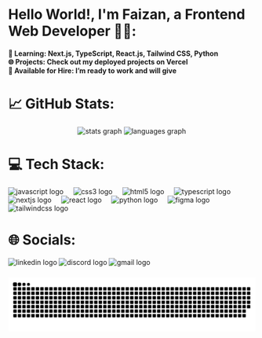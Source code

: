 # Hello World!, I'm Faizan, a Frontend Web Developer 👋🏼:

<h4 align="left">🚀 Learning: Next.js, TypeScript, React.js, Tailwind CSS, Python<br>🌐 Projects: Check out my deployed projects on Vercel<br>💼 Available for Hire: I’m ready to work and will give</h4>

###
# 📈 GitHub Stats:
<div align="center">
  <img src="https://github-readme-stats.vercel.app/api?username=FaizanAtif&hide_title=false&hide_rank=false&show_icons=true&include_all_commits=true&count_private=true&disable_animations=false&theme=dark&hide_border=false" height="150" alt="stats graph"  />
  <img src="https://github-readme-stats.vercel.app/api/top-langs?username=FaizanAtif&locale=en&hide_title=false&layout=compact&card_width=320&langs_count=5&theme=dark&hide_border=false" height="152" alt="languages graph" />
</div>

###
# 💻 Tech Stack:
<div align="left">
  <img src="https://cdn.jsdelivr.net/gh/devicons/devicon/icons/javascript/javascript-original.svg" height="35" alt="javascript logo"  />
  <img width="12" />
  <img src="https://cdn.jsdelivr.net/gh/devicons/devicon/icons/css3/css3-original.svg" height="35" alt="css3 logo"  />
  <img width="12" />
  <img src="https://cdn.jsdelivr.net/gh/devicons/devicon/icons/html5/html5-original.svg" height="35" alt="html5 logo"  />
  <img width="12" />
  <img src="https://cdn.jsdelivr.net/gh/devicons/devicon/icons/typescript/typescript-original.svg" height="35" alt="typescript logo"  />
  <img width="12" />
  <img src="https://cdn.jsdelivr.net/gh/devicons/devicon/icons/nextjs/nextjs-original.svg" height="35" alt="nextjs logo"  />
  <img width="12" />
  <img src="https://cdn.jsdelivr.net/gh/devicons/devicon/icons/react/react-original.svg" height="35" alt="react logo"  />
  <img width="12" />
  <img src="https://cdn.jsdelivr.net/gh/devicons/devicon/icons/python/python-original.svg" height="35" alt="python logo"  />
  <img width="12" />
  <img src="https://cdn.jsdelivr.net/gh/devicons/devicon/icons/figma/figma-original.svg" height="35" alt="figma logo"  />
  <img width="12" />
  <img src="https://cdn.jsdelivr.net/gh/devicons/devicon/icons/tailwindcss/tailwindcss-original-wordmark.svg" height="150" alt="tailwindcss logo"  />
</div>

###
# 🌐 Socials:
<div align="left">
  <img src="https://img.shields.io/static/v1?message=LinkedIn&logo=linkedin&label=&color=0077B5&logoColor=white&labelColor=&style=for-the-badge" height="35" alt="linkedin logo"  />
  <img src="https://img.shields.io/static/v1?message=Discord&logo=discord&label=&color=7289DA&logoColor=white&labelColor=&style=for-the-badge" height="35" alt="discord logo"  />
  <img src="https://img.shields.io/static/v1?message=Gmail&logo=gmail&label=&color=D14836&logoColor=white&labelColor=&style=for-the-badge" height="35" alt="gmail logo"  />
</div>

###

<picture>
  <source media="(prefers-color-scheme: dark)" srcset="https://raw.githubusercontent.com/FaizanAtif/FaizanAtif/output/github-snake-dark.svg" />
  <source media="(prefers-color-scheme: light)" srcset="https://raw.githubusercontent.com/FaizanAtif/FaizanAtif/output/github-snake.svg" />
  <img alt="github-snake" src="https://raw.githubusercontent.com/FaizanAtif/FaizanAtif/output/github-snake.svg" />
</picture>

###
